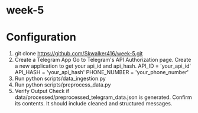 # week-5
# Configuration
1. git clone https://github.com/Skwalker416/week-5.git
2.  Create a Telegram App
Go to Telegram's API Authorization page.
Create a new application to get your api_id and api_hash.
API_ID = 'your_api_id'
API_HASH = 'your_api_hash'
PHONE_NUMBER = 'your_phone_number'
3. Run python scripts/data_ingestion.py
4. Run python scripts/preprocess_data.py
5. Verify Output
Check if data/processed/preprocessed_telegram_data.json is generated.
Confirm its contents. It should include cleaned and structured messages.
